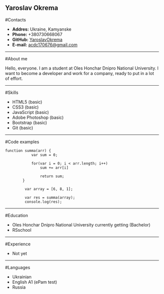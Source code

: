 Yaroslav Okrema
---
#Contacts

* __Addres:__ Ukraine, Kamyanske
* __Phone:__ +380730668067
* __GitHub:__ [YaroslavOkrema](https://github.com/YaroslavOkrema)
* __E-mail:__ acdc170676@gmail.com
---

#About me 

Hello, everyone. I am a student at Oles Honchar Dnipro National University.
I want to become a developer and work for a company, ready to put in a lot of effort. 

---
#Skills
* HTML5 (basic)
* CSS3 (basic)
* JavaScript (basic)
* Adobe Photoshop (basic)
* Bootstrap (basic)
* Git (basic)
---
#Code examples
```
function summa(arr) {
            var sum = 0;

            for(var i = 0; i < arr.length; i++)
                sum += arr[i]
            
                return sum;
        }

         var array = [6, 8, 1];
         
         var res = summa(array);
         console.log(res);

```
---
#Education
* Oles Honchar Dnipro National University сurrently getting (Bachelor)
* RSschool
---
#Experience
* Not yet

---
#Languages
* Ukrainian
* English A1 (ePam test)
* Russia


